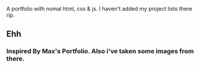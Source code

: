 
A portfolio with nomal html, css & js. I haven't added my project lists there rip.

## Ehh


### Inspired By Max's Portfolio. Also i've taken some images from there.
